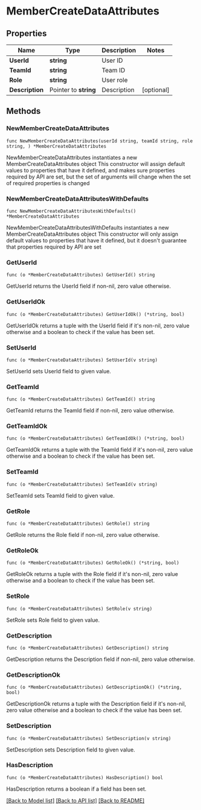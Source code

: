 # MemberCreateDataAttributes

## Properties

Name | Type | Description | Notes
------------ | ------------- | ------------- | -------------
**UserId** | **string** | User ID | 
**TeamId** | **string** | Team ID | 
**Role** | **string** | User role | 
**Description** | Pointer to **string** | Description | [optional] 

## Methods

### NewMemberCreateDataAttributes

`func NewMemberCreateDataAttributes(userId string, teamId string, role string, ) *MemberCreateDataAttributes`

NewMemberCreateDataAttributes instantiates a new MemberCreateDataAttributes object
This constructor will assign default values to properties that have it defined,
and makes sure properties required by API are set, but the set of arguments
will change when the set of required properties is changed

### NewMemberCreateDataAttributesWithDefaults

`func NewMemberCreateDataAttributesWithDefaults() *MemberCreateDataAttributes`

NewMemberCreateDataAttributesWithDefaults instantiates a new MemberCreateDataAttributes object
This constructor will only assign default values to properties that have it defined,
but it doesn't guarantee that properties required by API are set

### GetUserId

`func (o *MemberCreateDataAttributes) GetUserId() string`

GetUserId returns the UserId field if non-nil, zero value otherwise.

### GetUserIdOk

`func (o *MemberCreateDataAttributes) GetUserIdOk() (*string, bool)`

GetUserIdOk returns a tuple with the UserId field if it's non-nil, zero value otherwise
and a boolean to check if the value has been set.

### SetUserId

`func (o *MemberCreateDataAttributes) SetUserId(v string)`

SetUserId sets UserId field to given value.


### GetTeamId

`func (o *MemberCreateDataAttributes) GetTeamId() string`

GetTeamId returns the TeamId field if non-nil, zero value otherwise.

### GetTeamIdOk

`func (o *MemberCreateDataAttributes) GetTeamIdOk() (*string, bool)`

GetTeamIdOk returns a tuple with the TeamId field if it's non-nil, zero value otherwise
and a boolean to check if the value has been set.

### SetTeamId

`func (o *MemberCreateDataAttributes) SetTeamId(v string)`

SetTeamId sets TeamId field to given value.


### GetRole

`func (o *MemberCreateDataAttributes) GetRole() string`

GetRole returns the Role field if non-nil, zero value otherwise.

### GetRoleOk

`func (o *MemberCreateDataAttributes) GetRoleOk() (*string, bool)`

GetRoleOk returns a tuple with the Role field if it's non-nil, zero value otherwise
and a boolean to check if the value has been set.

### SetRole

`func (o *MemberCreateDataAttributes) SetRole(v string)`

SetRole sets Role field to given value.


### GetDescription

`func (o *MemberCreateDataAttributes) GetDescription() string`

GetDescription returns the Description field if non-nil, zero value otherwise.

### GetDescriptionOk

`func (o *MemberCreateDataAttributes) GetDescriptionOk() (*string, bool)`

GetDescriptionOk returns a tuple with the Description field if it's non-nil, zero value otherwise
and a boolean to check if the value has been set.

### SetDescription

`func (o *MemberCreateDataAttributes) SetDescription(v string)`

SetDescription sets Description field to given value.

### HasDescription

`func (o *MemberCreateDataAttributes) HasDescription() bool`

HasDescription returns a boolean if a field has been set.


[[Back to Model list]](../README.md#documentation-for-models) [[Back to API list]](../README.md#documentation-for-api-endpoints) [[Back to README]](../README.md)


